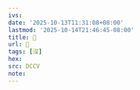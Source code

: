 ```yaml
---
ivs:
date: '2025-10-13T11:31:08+08:00'
lastmod: '2025-10-14T21:46:45-08:00'
title: 󰨚
url: 󰨚
tags: [沒]
hex: 
src: DCCV
note:
---
```

